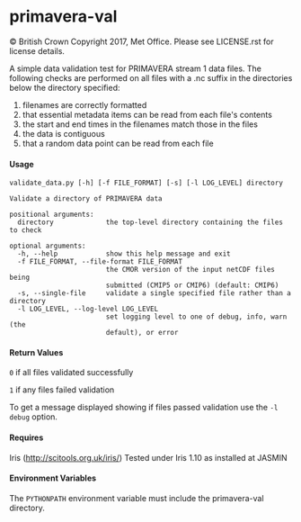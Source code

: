 # primavera-val

&copy; British Crown Copyright 2017, Met Office.
Please see LICENSE.rst for license details.


A simple data validation test for PRIMAVERA stream 1 data files. The following
checks are performed on all files with a .nc suffix in the directories below
the directory specified:

1. filenames are correctly formatted
2. that essential metadata items can be read from each file's contents
3. the start and end times in the filenames match those in the files
4. the data is contiguous
5. that a random data point can be read from each file

#### Usage
```
validate_data.py [-h] [-f FILE_FORMAT] [-s] [-l LOG_LEVEL] directory

Validate a directory of PRIMAVERA data

positional arguments:
  directory             the top-level directory containing the files to check

optional arguments:
  -h, --help            show this help message and exit
  -f FILE_FORMAT, --file-format FILE_FORMAT
                        the CMOR version of the input netCDF files being
                        submitted (CMIP5 or CMIP6) (default: CMIP6)
  -s, --single-file     validate a single specified file rather than a directory
  -l LOG_LEVEL, --log-level LOG_LEVEL
                        set logging level to one of debug, info, warn (the
                        default), or error
```
#### Return Values
`0` if all files validated successfully

`1` if any files failed validation

To get a message displayed showing if files passed validation use the
`-l debug` option.


#### Requires

Iris (http://scitools.org.uk/iris/) Tested under Iris 1.10 as installed at JASMIN

#### Environment Variables

The `PYTHONPATH` environment variable must include the primavera-val directory.